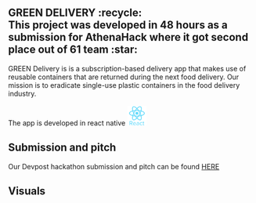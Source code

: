 
<h2>GREEN DELIVERY :recycle:<br>
This project was developed in 48 hours as a submission for AthenaHack where it got second place out of 61 team :star:</h2>
<p>GREEN Delivery is  is a subscription-based delivery app that makes use of reusable containers that are returned during the next food delivery. Our mission is to eradicate single-use plastic containers in the food delivery industry.<br>
<br>
The app is developed in react native <img src="https://raw.githubusercontent.com/devicons/devicon/master/icons/react/react-original-wordmark.svg" alt="react" width="40" height="40"/>
</p>

<h2>Submission and pitch</h2>
<p>Our Devpost hackathon submission and pitch can be found <a href="https://devpost.com/software/green-delivery">HERE</a><br>
 
</p>

<h2>Visuals</h2>
<p>
<img src=""/ width="31%">
</p>
